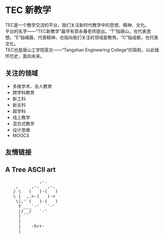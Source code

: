 TEC 新教学
================================
TEC是一个教学交流的平台，我们关注新时代教学中的思想、精神、文化。   
平台的名字——“TEC新教学”最早有郭永春老师提出。“T”指唐山，也代表思想。“E”指峨眉，代表精神，也指向我们关注的领域是教育。“C”指成都，也代表文化。  
TEC也是唐山工学院英文——“Tangshan Engineering College”的简称，以此缅怀历史，面向未来。  


关注的领域
-------------------------
* 多维学术、全人教育
* 跨学科教育
* 新工科
* 新文科
* 超学科
* 线上教学
* 混合式教学
* 设计思维
* MOOCS



友情链接
--------------------

  [1]: http://www.swjtu.edu.cn/        "西南交通大学"
  [2]: http://dean.swjtu.edu.cn/  "西南交通大学教务处"


A Tree ASCII art
------------

<pre>
             ,-. 
    ,     ,-.   ,-. 
   / \   (   )-(   ) 
   \ |  ,.>-(   )-< 
    \|,' (   )-(   ) 
     Y ___`-'   `-' 
     |/__/   `-' 
     | 
     | 
     |    -hrr- 
  ___|_____________ 
</pre>


